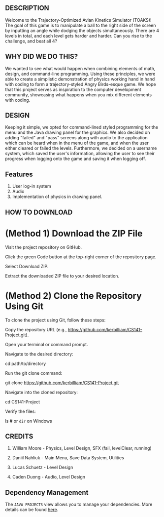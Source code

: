 ## DESCRIPTION
Welcome to the Trajectory-Optimized Avian Kinetics Simulator (TOAKS)! The goal of this game is to manipulate a ball to the right side of the screen by inputting an angle while dodging the objects simultaneously. There are 4 levels in total, and each level gets harder and harder. Can you rise to the challenge, and beat all 4?

## WHY DID WE DO THIS?
We wanted to see what would happen when combining elements of math, design, and command-line programming. Using these principles, we were able to create a simplistic demonstration of physics working hand in hand with coding to form a trajectory-styled Angry Birds-esque game. We hope that this project serves as inspiration to the computer development community, showcasing what happens when you mix different elements with coding.

## DESIGN
Keeping it simple, we opted for command-lined styled programming for the menu and the Java drawing panel for the graphics. We also decided on adding "failed" and "pass" screens along with audio to the application which can be heard when in the menu of the game, and when the user either cleared or failed the levels. Furthermore, we decided on a username system, which saved the user's information, allowing the user to see their progress when logging onto the game and saving it when logging off.  

## Features
1. User log-in system
2. Audio
3. Implementation of physics in drawing panel.

## HOW TO DOWNLOAD
# (Method 1) Download the ZIP File
Visit the project repository on GitHub.

Click the green Code button at the top-right corner of the repository page.

Select Download ZIP.

Extract the downloaded ZIP file to your desired location.

# (Method 2) Clone the Repository Using Git

To clone the project using Git, follow these steps:

Copy the repository URL (e.g., https://github.com/kerbilliam/CS141-Project.git).

Open your terminal or command prompt.

Navigate to the desired directory:

cd path/to/directory

Run the git clone command:

git clone https://github.com/kerbilliam/CS141-Project.git

Navigate into the cloned repository:

cd CS141-Project

Verify the files:

ls # or `dir` on Windows

## CREDITS 
1. William Moore - Physics, Level Design, SFX (fail, levelClear, running)

2. Daniil Nahliuk - Main Menu, Save Data System, Utilities

3. Lucas Schuetz - Level Design

4. Caden Duong - Audio, Level Design

## Dependency Management

The `JAVA PROJECTS` view allows you to manage your dependencies. More details can be found [here](https://github.com/microsoft/vscode-java-dependency#manage-dependencies).
